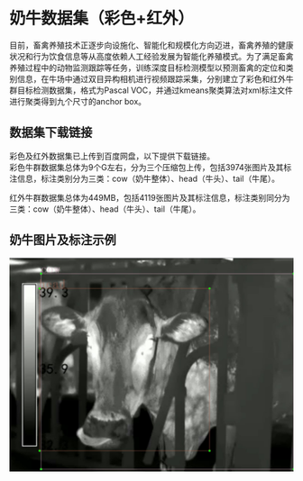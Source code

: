 # **奶牛数据集（彩色+红外）**
目前，畜禽养殖技术正逐步向设施化、智能化和规模化方向迈进，畜禽养殖的健康状况和行为饮食信息等从高度依赖人工经验发展为智能化养殖模式。为了满足畜禽养殖过程中的动物监测跟踪等任务，训练深度目标检测模型以预测畜禽的定位和类别信息，在牛场中通过双目异构相机进行视频跟踪采集，分别建立了彩色和红外牛群目标检测数据集，格式为Pascal VOC，并通过kmeans聚类算法对xml标注文件进行聚类得到九个尺寸的anchor box。
## 数据集下载链接
彩色及红外数据集已上传到百度网盘，以下提供下载链接。  
彩色牛群数据集总体为9个G左右，分为三个压缩包上传，包括3974张图片及其标注信息，标注类别分为三类：cow（奶牛整体）、head（牛头）、tail（牛尾）。  
  
红外牛群数据集总体为449MB，包括4119张图片及其标注信息，标注类别同分为三类：cow（奶牛整体）、head（牛头）、tail（牛尾）。  

## 奶牛图片及标注示例
![数据集标注示例](https://raw.githubusercontent.com/luowenji/cow/main/example/inf1.jpg)

